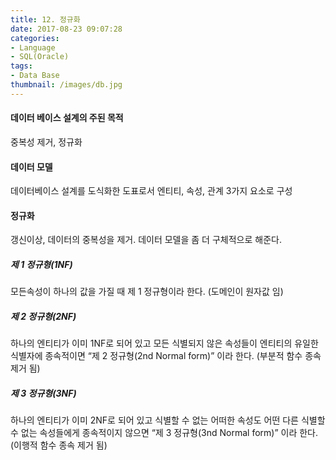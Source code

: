 ```yaml
---
title: 12. 정규화
date: 2017-08-23 09:07:28
categories:
- Language
- SQL(Oracle)
tags:
- Data Base
thumbnail: /images/db.jpg
---
```

#### 데이터 베이스 설계의 주된 목적
중복성 제거, 정규화

#### 데이터 모델
데이터베이스 설계를 도식화한 도표로서 엔티티, 속성, 관계 3가지 요소로 구성

#### 정규화
갱신이상, 데이터의 중복성을 제거. 데이터 모델을 좀 더 구체적으로 해준다.

##### 제 1 정규형(1NF)
모든속성이 하나의 값을 가질 때 제 1 정규형이라 한다.
(도메인이 원자값 임)

##### 제 2 정규형(2NF)
하나의 엔티티가 이미 1NF로 되어 있고 모든 식별되지 않은 속성들이 엔티티의 유일한 식별자에 종속적이면 “제 2 정규형(2nd Normal form)” 이라 한다.
(부분적 함수 종속 제거 됨)

##### 제 3 정규형(3NF)
하나의 엔티티가 이미 2NF로 되어 있고 식별할 수 없는 어떠한 속성도 어떤 다른 식별할 수 없는 속성들에게 종속적이지 않으면 “제 3 정규형(3nd Normal form)” 이라 한다.
(이행적 함수 종속 제거 됨)

